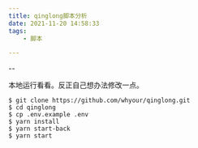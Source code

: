 ```yaml
---
title: qinglong脚本分析
date: 2021-11-20 14:58:33
tags:
	- 脚本

---
```


--

本地运行看看。反正自己想办法修改一点。

```
$ git clone https://github.com/whyour/qinglong.git
$ cd qinglong
$ cp .env.example .env
$ yarn install
$ yarn start-back
$ yarn start
```

